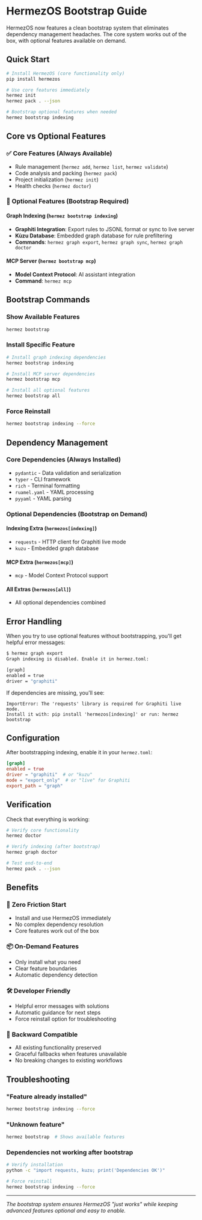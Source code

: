 # HermezOS Bootstrap Guide

HermezOS now features a clean bootstrap system that eliminates dependency management headaches. The core system works out of the box, with optional features available on demand.

## Quick Start

```bash
# Install HermezOS (core functionality only)
pip install hermezos

# Use core features immediately
hermez init
hermez pack . --json

# Bootstrap optional features when needed
hermez bootstrap indexing
```

## Core vs Optional Features

### ✅ Core Features (Always Available)
- Rule management (`hermez add`, `hermez list`, `hermez validate`)
- Code analysis and packing (`hermez pack`)
- Project initialization (`hermez init`)
- Health checks (`hermez doctor`)

### 🔧 Optional Features (Bootstrap Required)

#### Graph Indexing (`hermez bootstrap indexing`)
- **Graphiti Integration**: Export rules to JSONL format or sync to live server
- **Kùzu Database**: Embedded graph database for rule prefiltering
- **Commands**: `hermez graph export`, `hermez graph sync`, `hermez graph doctor`

#### MCP Server (`hermez bootstrap mcp`)
- **Model Context Protocol**: AI assistant integration
- **Command**: `hermez mcp`

## Bootstrap Commands

### Show Available Features
```bash
hermez bootstrap
```

### Install Specific Feature
```bash
# Install graph indexing dependencies
hermez bootstrap indexing

# Install MCP server dependencies
hermez bootstrap mcp

# Install all optional features
hermez bootstrap all
```

### Force Reinstall
```bash
hermez bootstrap indexing --force
```

## Dependency Management

### Core Dependencies (Always Installed)
- `pydantic` - Data validation and serialization
- `typer` - CLI framework
- `rich` - Terminal formatting
- `ruamel.yaml` - YAML processing
- `pyyaml` - YAML parsing

### Optional Dependencies (Bootstrap on Demand)

#### Indexing Extra (`hermezos[indexing]`)
- `requests` - HTTP client for Graphiti live mode
- `kuzu` - Embedded graph database

#### MCP Extra (`hermezos[mcp]`)
- `mcp` - Model Context Protocol support

#### All Extras (`hermezos[all]`)
- All optional dependencies combined

## Error Handling

When you try to use optional features without bootstrapping, you'll get helpful error messages:

```bash
$ hermez graph export
Graph indexing is disabled. Enable it in hermez.toml:

[graph]
enabled = true
driver = "graphiti"
```

If dependencies are missing, you'll see:
```
ImportError: The 'requests' library is required for Graphiti live mode.
Install it with: pip install 'hermezos[indexing]' or run: hermez bootstrap
```

## Configuration

After bootstrapping indexing, enable it in your `hermez.toml`:

```toml
[graph]
enabled = true
driver = "graphiti"  # or "kuzu"
mode = "export_only"  # or "live" for Graphiti
export_path = "graph"
```

## Verification

Check that everything is working:

```bash
# Verify core functionality
hermez doctor

# Verify indexing (after bootstrap)
hermez graph doctor

# Test end-to-end
hermez pack . --json
```

## Benefits

### 🚀 **Zero Friction Start**
- Install and use HermezOS immediately
- No complex dependency resolution
- Core features work out of the box

### 📦 **On-Demand Features**
- Only install what you need
- Clear feature boundaries
- Automatic dependency detection

### 🛠 **Developer Friendly**
- Helpful error messages with solutions
- Automatic guidance for next steps
- Force reinstall option for troubleshooting

### 🔄 **Backward Compatible**
- All existing functionality preserved
- Graceful fallbacks when features unavailable
- No breaking changes to existing workflows

## Troubleshooting

### "Feature already installed"
```bash
hermez bootstrap indexing --force
```

### "Unknown feature"
```bash
hermez bootstrap  # Shows available features
```

### Dependencies not working after bootstrap
```bash
# Verify installation
python -c "import requests, kuzu; print('Dependencies OK')"

# Force reinstall
hermez bootstrap indexing --force
```

---

*The bootstrap system ensures HermezOS "just works" while keeping advanced features optional and easy to enable.*
